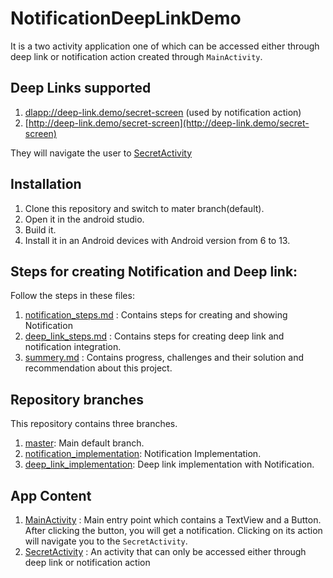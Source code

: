 # NotificationDeepLinkDemo

It is a two activity application one of which can be accessed either through
deep link or notification action created through `MainActivity`.

## Deep Links supported

1. [dlapp://deep-link.demo/secret-screen](dlapp://deep-link.demo/secret-screen) (used by
   notification action)
2. [http://deep-link.demo/secret-screen](http://deep-link.demo/secret-screen)

They will navigate the user
to [SecretActivity](app/src/main/java/com/sdevprem/notificationdeeplinkdemo/SecretActivity.kt)

## Installation

1. Clone this repository and switch to mater branch(default).
2. Open it in the android studio.
3. Build it.
4. Install it in an Android devices with Android version from 6 to 13.

## Steps for creating Notification and Deep link:

Follow the steps in these files:

1. [notification_steps.md](resources/notification_steps.md) : Contains steps for creating and
   showing Notification
2. [deep_link_steps.md](resources/deep_link_steps.md) : Contains steps for creating deep link and
   notification integration.
3. [summery.md](resources/summery.md) : Contains progress, challenges and their solution and
   recommendation about this project.

## Repository branches

This repository contains three branches.

1. [master](https://github.com/sDevPrem/notification-deep-link-demo): Main default branch.
2. [notification_implementation](https://github.com/sDevPrem/notification-deep-link-demo/tree/notification_implementation):
   Notification Implementation.
3. [deep_link_implementation](https://github.com/sDevPrem/notification-deep-link-demo/tree/deep_link_implementation):
   Deep link implementation with Notification.

## App Content

1. [MainActivity](app/src/main/java/com/sdevprem/notificationdeeplinkdemo/MainActivity.kt) :
   Main entry point which contains a TextView and a Button.
   After clicking the button, you will get a notification. Clicking on its action will navigate you
   to the `SecretActivity`.
2. [SecretActivity](app/src/main/java/com/sdevprem/notificationdeeplinkdemo/SecretActivity.kt) : An
   activity that can only be accessed either through deep link or notification action